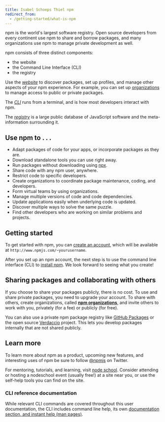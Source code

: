 ```yaml
---
title: Isabel Schoeps Thiel npm
redirect_from:
  - /getting-started/what-is-npm
---
```


npm is the world's largest software registry. Open source developers from every continent use npm to share and borrow packages, and many organizations use npm to manage private development as well.

npm consists of three distinct components:

- the website
- the Command Line Interface (CLI)
- the registry

Use the [_website_](https://npmjs.com) to discover packages, set up profiles, and manage other aspects of your npm experience. For example, you can set up [organizations](https://www.npmjs.com/features) to manage access to public or private packages.

The [_CLI_](https://docs.npmjs.com/cli/npm) runs from a terminal, and is how most developers interact with npm.

The [_registry_](https://docs.npmjs.com/misc/registry) is a large public database of JavaScript software and the meta-information surrounding it.

## Use npm to . . .

- Adapt packages of code for your apps, or incorporate packages as they are.
- Download standalone tools you can use right away.
- Run packages without downloading using [npx](https://docs.npmjs.com/cli/commands/npx).
- Share code with any npm user, anywhere.
- Restrict code to specific developers.
- Create organizations to coordinate package maintenance, coding, and developers.
- Form virtual teams by using organizations.
- Manage multiple versions of code and code dependencies.
- Update applications easily when underlying code is updated.
- Discover multiple ways to solve the same puzzle.
- Find other developers who are working on similar problems and projects.

## Getting started

To get started with npm, you can [create an account](https://www.npmjs.com/signup), which will be available at `http://www.npmjs.com/~yourusername`.

After you set up an npm account, the next step is to use the command line interface (CLI) to [install npm][install-npm]. We look forward to seeing what you create!

## Sharing packages and collaborating with others

If you choose to share your packages publicly, there is no cost. To use and share private packages, you need to upgrade your account. To share with others, create organizations, called **[npm organizations][orgs-docs]**, and invite others to work with you, privately (for a fee) or publicly (for free).

You can also use a private npm package registry like [GitHub Packages](https://github.com/features/packages) or the open source [Verdaccio](https://verdaccio.org) project. This lets you develop packages internally that are not shared publicly.

## Learn more

To learn more about npm as a product, upcoming new features, and interesting uses of npm be sure to follow [@npmjs](https://twitter.com/npmjs) on Twitter.

For mentoring, tutorials, and learning, visit [node school](https://nodeschool.io). Consider attending or hosting a nodeschool event (usually free!) at a site near you, or use the self-help tools you can find on the site.

### CLI reference documentation

While relevant CLI commands are covered throughout this user documentation, the CLI includes command line help, its own [documentation section, and instant help (man pages)][cli-docs].

[orgs-docs]: /organizations
[install-npm]: /downloading-and-installing-node-js-and-npm
[cli-docs]: /cli-documentation
